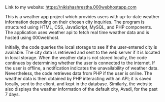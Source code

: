 Link to my website: https://nikishashrestha.000webhostapp.com

This is a weather app project which provides users with up-to-date weather information depending on their chosen city inquiries. The program is structured using HTML, CSS, JavaScript, MySQL, and PHP components. The application uses weather api to fetch real time weather data and is hosted using 000webhost.

Initially, the code queries the local storage to see if the user-entered city is available. The city data is retrieved and sent to the web server if it is located in local storage. When the weather data is not stored locally, the code continues by determining whether the user is connected to the internet. If the user is offline, a notification indicates the unavailability of weather data. Nevertheless, the code retrieves data from PHP if the user is online. The weather data is then obtained by PHP interacting with an API; it is saved locally, sent to the client, and kept in the database. Similarly, the website also displays the weather information of the default city, Avadi, for the past 7 days.
